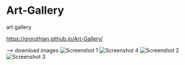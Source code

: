 # Art-Gallery
art gallery

https://gniruthian.github.io/Art-Gallery/

--> download images
![Screenshot 1](https://user-images.githubusercontent.com/88297426/146643865-49b77c46-a39b-480d-bfd2-f6e5b5b37ffe.png)
![Screenshot 4](https://user-images.githubusercontent.com/88297426/146643868-68ae93c1-23ac-4e24-9541-f804039beb86.png)
![Screenshot 2](https://user-images.githubusercontent.com/88297426/146643896-e9353a15-9111-42c0-a86d-67a5657a1bd0.png)
![Screenshot 3](https://user-images.githubusercontent.com/88297426/146643902-bba0e1f0-7f23-4be5-be2e-daf13c9c902f.png)
